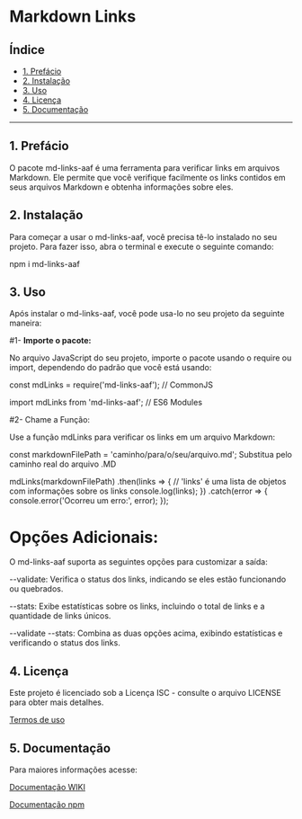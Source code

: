 # Markdown Links

## Índice

* [1. Prefácio](#1-prefácio)
* [2. Instalação](#2-Instalação)
* [3. Uso](#3-Uso)
* [4. Licença](#4-Licença)
* [5. Documentação](#5-Documentação)

***

## 1. Prefácio

O pacote md-links-aaf é uma ferramenta para verificar links em arquivos Markdown. Ele permite que você verifique facilmente os links contidos em seus arquivos Markdown e obtenha informações sobre eles.

## 2. Instalação

Para começar a usar o md-links-aaf, você precisa tê-lo instalado no seu projeto. Para fazer isso, abra o terminal e execute o seguinte comando:

npm i md-links-aaf


## 3. Uso

Após instalar o md-links-aaf, você pode usa-lo no seu projeto da seguinte maneira:

#1- **Importe o pacote:**

No arquivo JavaScript do seu projeto, importe o pacote usando o require ou import, dependendo do padrão que você está usando:

const mdLinks = require('md-links-aaf'); // CommonJS

import mdLinks from 'md-links-aaf'; // ES6 Modules

#2- Chame a Função:

Use a função mdLinks para verificar os links em um arquivo Markdown:

const markdownFilePath = 'caminho/para/o/seu/arquivo.md'; Substitua pelo caminho real do arquivo .MD

mdLinks(markdownFilePath)
  .then(links => {
    // 'links' é uma lista de objetos com informações sobre os links
    console.log(links);
  })
  .catch(error => {
    console.error('Ocorreu um erro:', error);
  });

# Opções Adicionais:

O md-links-aaf suporta as seguintes opções para customizar a saída:

--validate: Verifica o status dos links, indicando se eles estão funcionando ou quebrados.

--stats: Exibe estatísticas sobre os links, incluindo o total de links e a quantidade de links únicos.

--validate --stats: Combina as duas opções acima, exibindo estatísticas e verificando o status dos links.


## 4. Licença

Este projeto é licenciado sob a Licença ISC - consulte o arquivo LICENSE para obter mais detalhes.

[Termos de uso](https://github.com/Alinedev85/SAP010-md-links/wiki/02%E2%80%90-License)


## 5. Documentação

Para maiores informações acesse: 

[ Documentação WIKI](https://github.com/Alinedev85/SAP010-md-links/wiki)

[ Documentação npm](https://www.npmjs.com/package/md-links-aaf)


